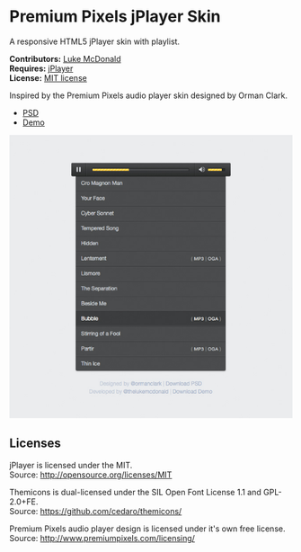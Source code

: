# Premium Pixels jPlayer Skin

A responsive HTML5 jPlayer skin with playlist.

__Contributors:__ [Luke McDonald](https://twitter.com/thelukemcdonald)  
__Requires:__ [jPlayer](http://jplayer.org)  
__License:__ [MIT license](http://opensource.org/licenses/MIT)  

Inspired by the Premium Pixels audio player skin designed by Orman Clark.

* [PSD](http://www.premiumpixels.com/freebies/custom-audio-player-skin-psd/)
* [Demo](http://lukemcdonald.github.io/jplayer-skin-premium-pixels/)

![Premium Pixels jPlayer Skin](screenshot-1.jpg)

## Licenses

jPlayer is licensed under the MIT.  
Source: http://opensource.org/licenses/MIT

Themicons is dual-licensed under the SIL Open Font License 1.1 and GPL-2.0+FE.  
Source: https://github.com/cedaro/themicons/

Premium Pixels audio player design is licensed under it's own free license.  
Source: http://www.premiumpixels.com/licensing/
